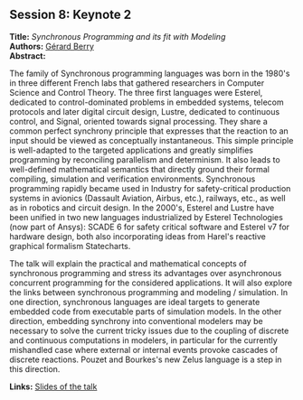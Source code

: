 <h2>Session 8: Keynote 2</h2>
<p>
<b>Title:</b> <i> Synchronous Programming and its fit with Modeling </i> <br />
<b>Authors:</b> <a href="../authors/author_27.html">Gérard Berry</a><br />
<b>Abstract:</b>
<p>The family of Synchronous programming languages
was born in the 1980's in three different French labs that gathered
researchers in Computer Science and Control Theory. The three
first languages were Esterel, dedicated to control-dominated
problems in embedded systems, telecom protocols and later
digital circuit design, Lustre, dedicated to continuous control, and
Signal, oriented towards signal processing. They share a common
perfect synchrony principle that expresses that the reaction to
an input should be viewed as conceptually instantaneous. This
simple principle is well-adapted to the targeted applications
and greatly simplifies programming by reconciling parallelism
and determinism. It also leads to well-defined mathematical
semantics that directly ground their formal compiling, simulation
and verification environments. Synchronous programming
rapidly became used in Industry for safety-critical production
systems in avionics (Dassault Aviation, Airbus, etc.), railways, etc.,
as well as in robotics and circuit design. In the 2000's, Esterel
and Lustre have been unified in two new languages industrialized
by Esterel Technologies (now part of Ansys): SCADE 6 for safety
critical software and Esterel v7 for hardware design, both also
incorporating ideas from Harel's reactive graphical formalism
Statecharts.
</p>
<p>
The talk will explain the practical and mathematical concepts
of synchronous programming and stress its advantages over
asynchronous concurrent programming for the considered
applications. It will also explore the links between synchronous
programming and modeling / simulation. In one direction,
synchronous languages are ideal targets to generate embedded
code from executable parts of simulation models. In the other
direction, embedding synchrony into conventional modelers
may be necessary to solve the current tricky issues due to the
coupling of discrete and continuous computations in modelers,
in particular for the currently mishandled case where external
or internal events provoke cascades of discrete reactions. Pouzet
and Bourkes's new Zelus language is a step in this direction.
</p>
<b>Links:</b> <a href="../submissions/2017-05-17-Berry-Modelica-Prague.pdf">Slides of the talk</a></p>
